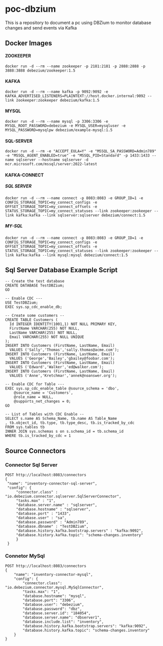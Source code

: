 # poc-dbzium
This is a repository to document a pc using DBZium to monitor database changes and send events via Kafka

## Docker Images
#### ZOOKEEPER
`docker run -d --rm --name zookeeper -p 2181:2181 -p 2888:2888 -p 3888:3888 debezium/zookeeper:1.5`

#### KAFKA
`docker run -d --rm --name kafka -p 9092:9092 -e KAFKA_ADVERTISED_LISTENERS=PLAINTEXT://host.docker.internal:9092 --link zookeeper:zookeeper debezium/kafka:1.5`

#### MYSQL
`docker run -d --rm --name mysql -p 3306:3306 -e MYSQL_ROOT_PASSWORD=debezium -e MYSQL_USER=mysqluser -e MYSQL_PASSWORD=mysqlpw debezium/example-mysql:1.5`

#### SQL-SERVER
`docker run -d --rm -e "ACCEPT_EULA=Y" -e "MSSQL_SA_PASSWORD=Admin789" -e "MSSQL_AGENT_ENABLED=true" -e "MSSQL_PID=Standard" -p 1433:1433 --name sqlserver --hostname sqlserver -d mcr.microsoft.com/mssql/server:2022-latest`

#### KAFKA-CONNECT
##### SQL SERVER
`docker run -d --rm --name connect -p 8083:8083 -e GROUP_ID=1 -e CONFIG_STORAGE_TOPIC=my_connect_configs -e OFFSET_STORAGE_TOPIC=my_connect_offsets -e STATUS_STORAGE_TOPIC=my_connect_statuses --link zookeeper:zookeeper --link kafka:kafka --link sqlserver:sqlserver debezium/connect:1.5`

##### MY-SQL
`docker run -d --rm --name connect -p 8083:8083 -e GROUP_ID=1 -e CONFIG_STORAGE_TOPIC=my_connect_configs -e OFFSET_STORAGE_TOPIC=my_connect_offsets -e STATUS_STORAGE_TOPIC=my_connect_statuses --link zookeeper:zookeeper --link kafka:kafka --link mysql:mysql debezium/connect:1.5`

## Sql Server Database Example Script

```
-- Create the test database
CREATE DATABASE TestDBZium;
GO

-- Enable CDC ---
USE TestDBZium;
EXEC sys.sp_cdc_enable_db;

-- Create some customers --
CREATE TABLE Customers (
  Id INTEGER IDENTITY(1001,1) NOT NULL PRIMARY KEY,
  FirstName VARCHAR(255) NOT NULL,
  LastName VARCHAR(255) NOT NULL,
  Email VARCHAR(255) NOT NULL UNIQUE
);
INSERT INTO Customers (FirstName, LastName, Email)
  VALUES ('Sally','Thomas','sally.thomas@acme.com');
INSERT INTO Customers (FirstName, LastName, Email)
  VALUES ('George','Bailey','gbailey@foobar.com');
INSERT INTO Customers (FirstName, LastName, Email)
  VALUES ('Edward','Walker','ed@walker.com');
INSERT INTO Customers (FirstName, LastName, Email)
  VALUES ('Anne','Kretchmar','annek@noanswer.org');

-- Enable CDC for Table ---
EXEC sys.sp_cdc_enable_table @source_schema = 'dbo', 
	@source_name = 'Customers', 
	@role_name = NULL, 
	@supports_net_changes = 0;
GO

-- List of Tables with CDC Enable --
SELECT s.name AS Schema_Name, tb.name AS Table_Name
, tb.object_id, tb.type, tb.type_desc, tb.is_tracked_by_cdc
FROM sys.tables tb
INNER JOIN sys.schemas s on s.schema_id = tb.schema_id
WHERE tb.is_tracked_by_cdc = 1
```

## Source Connectors

### Connector Sql Server

```
POST http://localhost:8083/connectors
{
 "name": "inventory-connector-sql-server",
 "config": {
     "connector.class" : "io.debezium.connector.sqlserver.SqlServerConnector",
     "tasks.max" : "1",
     "database.server.name" : "sqlserver",
     "database.hostname" : "sqlserver",
     "database.port" : "1433",
     "database.user" : "sa",
     "database.password" : "Admin789",
     "database.dbname" : "TestDBZium",
     "database.history.kafka.bootstrap.servers" : "kafka:9092",
     "database.history.kafka.topic": "schema-changes.inventory"
     }
 }
```

### Connetor MySql

```
POST http://localhost:8083/connectors
{
    "name": "inventory-connector-mysql",
    "config": {
        "connector.class": "io.debezium.connector.mysql.MySqlConnector",
        "tasks.max": "1",
        "database.hostname": "mysql",
        "database.port": "3306",
        "database.user": "debezium",
        "database.password": "dbz",
        "database.server.id": "184054",
        "database.server.name": "dbserver1",
        "database.include.list": "inventory",
        "database.history.kafka.bootstrap.servers": "kafka:9092",
        "database.history.kafka.topic": "schema-changes.inventory"
    }
}
```
